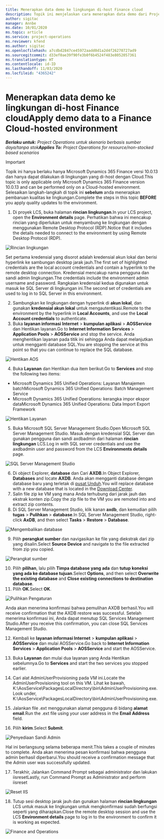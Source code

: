 ```yaml
---
title: Menerapkan data demo ke lingkungan di-host Finance cloud
description: Topik ini menjelaskan cara menerapkan data demo dari Project Operations ke lingkungan dihost Cloud Dynamics 365 Finance.
author: sigitac
manager: Annbe
ms.date: 10/01/2020
ms.topic: article
ms.service: project-operations
ms.reviewer: kfend
ms.author: sigitac
ms.openlocfilehash: a7cdbd2847ce45972aadd0d1a2d4f26270727ad9
ms.sourcegitcommit: d33ef0ae39f90fe3b0f6b4524f483e8052057361
ms.translationtype: HT
ms.contentlocale: id-ID
ms.lasthandoff: 11/03/2020
ms.locfileid: "4365242"
---
```

# <a name="apply-demo-data-to-a-finance-cloud-hosted-environment"></a><span data-ttu-id="249d0-103">Menerapkan data demo ke lingkungan di-host Finance cloud</span><span class="sxs-lookup"><span data-stu-id="249d0-103">Apply demo data to a Finance Cloud-hosted environment</span></span>

<span data-ttu-id="249d0-104">_**Berlaku untuk:** Project Operations untuk skenario berbasis sumber daya/tanpa stok_</span><span class="sxs-lookup"><span data-stu-id="249d0-104">_**Applies To:** Project Operations for resource/non-stocked based scenarios_</span></span>

> [!IMPORTANT]
> <span data-ttu-id="249d0-105">Topik ini hanya berlaku hanya Microsoft Dynamics 365 Finance versi 10.0.13 dan hanya dapat dilakukan di lingkungan yang di-host dengan Cloud.</span><span class="sxs-lookup"><span data-stu-id="249d0-105">This topic is only applicable only Microsoft Dynamics 365 Finance version 10.0.13 and can be performed only on a Cloud-hosted environment.</span></span> <span data-ttu-id="249d0-106">Selesaikan langkah-langkah di topik ini **sebelum** anda menerapkan pembaruan kualitas ke lingkungan.</span><span class="sxs-lookup"><span data-stu-id="249d0-106">Complete the steps in this topic **BEFORE** you apply quality updates to the environment.</span></span>

1. <span data-ttu-id="249d0-107">Di proyek LCS, buka halaman **rincian lingkungan**.</span><span class="sxs-lookup"><span data-stu-id="249d0-107">In your LCS project, open the **Environment details** page.</span></span> <span data-ttu-id="249d0-108">Perhatikan bahwa ini mencakup rincian yang diperlukan untuk menyambung ke lingkungan dengan menggunakan Remote Desktop Protocol (RDP).</span><span class="sxs-lookup"><span data-stu-id="249d0-108">Notice that it includes the details needed to connect to the environment by using Remote Desktop Protocol (RDP).</span></span>

![Rincian lingkungan ](./media/1EnvironmentDetails.png)

<span data-ttu-id="249d0-110">Set pertama kredensial yang disorot adalah kredensial akun lokal dan berisi hyperlink ke sambungan desktop jarak jauh.</span><span class="sxs-lookup"><span data-stu-id="249d0-110">The first set of highlighted credentials are the local account credentials and contain a hyperlink to the remote desktop connection.</span></span> <span data-ttu-id="249d0-111">Kredensial mencakup nama pengguna dan sandi admin lingkungan.</span><span class="sxs-lookup"><span data-stu-id="249d0-111">The credentials include the environment admin username and password.</span></span> <span data-ttu-id="249d0-112">Rangkaian kredensial kedua digunakan untuk masuk ke SQL Server di lingkungan ini.</span><span class="sxs-lookup"><span data-stu-id="249d0-112">The second set of credentials are used to log in to SQL Server in this environment.</span></span>

2. <span data-ttu-id="249d0-113">Sambungkan ke lingkungan dengan hyperlink di **akun lokal**, dan gunakan **kredensial akun lokal** untuk mengautentikasi.</span><span class="sxs-lookup"><span data-stu-id="249d0-113">Remote to the environment by the hyperlink in **Local Accounts**, and use the **Local Account credentials** to authenticate.</span></span>
3. <span data-ttu-id="249d0-114">Buka **layanan informasi Internet** > **kumpulan aplikasi** > **AOSService** dan Hentikan layanan.</span><span class="sxs-lookup"><span data-stu-id="249d0-114">Go to **Internet Information Services** > **Application Pools** > **AOSService** and stop the service.</span></span> <span data-ttu-id="249d0-115">Anda menghentikan layanan pada titik ini sehingga Anda dapat melanjutkan untuk mengganti database SQL.</span><span class="sxs-lookup"><span data-stu-id="249d0-115">You are stopping the service at this point so that you can continue to replace the SQL database.</span></span>

![Hentikan AOS](./media/2StopAOS.png)

4. <span data-ttu-id="249d0-117">Buka **Layanan** dan Hentikan dua item berikut:</span><span class="sxs-lookup"><span data-stu-id="249d0-117">Go to **Services** and stop the following two items:</span></span>

- <span data-ttu-id="249d0-118">Microsoft Dynamics 365 Unified Operations: Layanan Manajemen batch</span><span class="sxs-lookup"><span data-stu-id="249d0-118">Microsoft Dynamics 365 Unified Operations: Batch Management Service</span></span>
- <span data-ttu-id="249d0-119">Microsoft Dynamics 365 Unified Operations: kerangka impor ekspor data</span><span class="sxs-lookup"><span data-stu-id="249d0-119">Microsoft Dynamics 365 Unified Operations: Data Import Export Framework</span></span>

![Hentikan Layanan](./media/3StopServices.png)

5. <span data-ttu-id="249d0-121">Buka Microsoft SQL Server Management Studio.</span><span class="sxs-lookup"><span data-stu-id="249d0-121">Open Microsoft SQL Server Management Studio.</span></span> <span data-ttu-id="249d0-122">Masuk dengan kredensial SQL Server dan gunakan pengguna dan sandi axdbadmin dari halaman **rincian lingkungan** LCS.</span><span class="sxs-lookup"><span data-stu-id="249d0-122">Log in with SQL server credentials and use the axdbadmin user and password from the LCS **Environments details** page.</span></span>

![SQL Server Management Studio](./media/4SSMS.png)

6. <span data-ttu-id="249d0-124">Di object Explorer, **database** dan Cari **AXDB**.</span><span class="sxs-lookup"><span data-stu-id="249d0-124">In Object Explorer, **Databases** and locate **AXDB**.</span></span> <span data-ttu-id="249d0-125">Anda akan mengganti database dengan database baru yang terletak di [pusat Unduh](https://download.microsoft.com/download/1/a/3/1a314bd2-b082-4a87-abdc-1ba26c92b63d/ProjOpsDemoDataFOGARelease.zip).</span><span class="sxs-lookup"><span data-stu-id="249d0-125">You will replace database with a new database that is located in the [Download Center](https://download.microsoft.com/download/1/a/3/1a314bd2-b082-4a87-abdc-1ba26c92b63d/ProjOpsDemoDataFOGARelease.zip).</span></span> 
7. <span data-ttu-id="249d0-126">Salin file zip ke VM yang mana Anda terhubung dari jarak jauh dan ekstrak konten zip.</span><span class="sxs-lookup"><span data-stu-id="249d0-126">Copy the zip file to the VM you are remoted into and extract zip contents.</span></span>
8. <span data-ttu-id="249d0-127">Di SQL Server Management Studio, klik kanan **axdb**, dan kemudian pilih **tugas** > **Pulihkan** > **database**.</span><span class="sxs-lookup"><span data-stu-id="249d0-127">In SQL Server Management Studio, right-click **AxDB**, and then select **Tasks** > **Restore** > **Database**.</span></span>

![Mengembalikan database](./media/5RestoreDatabase.png)

9. <span data-ttu-id="249d0-129">Pilih **perangkat sumber** dan navigasikan ke file yang diekstrak dari zip yang disalin.</span><span class="sxs-lookup"><span data-stu-id="249d0-129">Select **Source Device** and navigate to the file extracted from zip you copied.</span></span>

![Perangkat sumber](./media/6SourceDevice.png)

10. <span data-ttu-id="249d0-131">Pilih **pilihan**, lalu pilih **Timpa database yang ada** dan **tutup koneksi yang ada ke database tujuan**.</span><span class="sxs-lookup"><span data-stu-id="249d0-131">Select **Options**, and then select **Overwrite the existing database** and **Close existing connections to destination database**.</span></span> 
11. <span data-ttu-id="249d0-132">Pilih **OK**.</span><span class="sxs-lookup"><span data-stu-id="249d0-132">Select **OK**.</span></span>

![Pulihkan Pengaturan](./media/7RestoreSetting.png)

<span data-ttu-id="249d0-134">Anda akan menerima konfirmasi bahwa pemulihan AXDB berhasil.</span><span class="sxs-lookup"><span data-stu-id="249d0-134">You will receive confirmation that the AXDB restore was successful.</span></span> <span data-ttu-id="249d0-135">Setelah menerima konfirmasi ini, Anda dapat menutup SQL Services Management Studio.</span><span class="sxs-lookup"><span data-stu-id="249d0-135">After you receive this confirmation, you can close SQL Services Management Studio.</span></span>

12. <span data-ttu-id="249d0-136">Kembali ke **layanan informasi Internet** > **kumpulan aplikasi** > **AOSService** dan mulai AOSService.</span><span class="sxs-lookup"><span data-stu-id="249d0-136">Go back to **Internet Information Services** > **Application Pools** > **AOSService** and start the AOSService.</span></span>
13. <span data-ttu-id="249d0-137">Buka **Layanan** dan mulai dua layanan yang Anda Hentikan sebelumnya.</span><span class="sxs-lookup"><span data-stu-id="249d0-137">Go to **Services** and start the two services you stopped earlier.</span></span>

14. <span data-ttu-id="249d0-138">Cari alat AdminUserProvisioning pada VM ini.</span><span class="sxs-lookup"><span data-stu-id="249d0-138">Locate the AdminUserProvisioning tool on this VM.</span></span> <span data-ttu-id="249d0-139">Lihat ke bawah, K:\AosService\PackagesLocalDirectory\bin\AdminUserProvisioning.exe.</span><span class="sxs-lookup"><span data-stu-id="249d0-139">Look under, K:\AosService\PackagesLocalDirectory\bin\AdminUserProvisioning.exe.</span></span>
15. <span data-ttu-id="249d0-140">Jalankan file .ext menggunakan alamat pengguna di bidang **alamat email**.</span><span class="sxs-lookup"><span data-stu-id="249d0-140">Run the .ext file using your user address in the **Email Address** field.</span></span> 
16. <span data-ttu-id="249d0-141">Pilih **kirim**.</span><span class="sxs-lookup"><span data-stu-id="249d0-141">Select **Submit**.</span></span>

![Penyediaan Sandi Admin](./media/8AdminUserProvisioning.png)

<span data-ttu-id="249d0-143">Hal ini berlangsung selama beberapa menit.</span><span class="sxs-lookup"><span data-stu-id="249d0-143">This takes a couple of minutes to complete.</span></span> <span data-ttu-id="249d0-144">Anda akan menerima pesan konfirmasi bahwa pengguna admin berhasil diperbarui.</span><span class="sxs-lookup"><span data-stu-id="249d0-144">You should receive a confirmation message that the Admin user was successfully updated.</span></span>

17. <span data-ttu-id="249d0-145">Terakhir, Jalankan Command Prompt sebagai administrator dan lakukan iisreset</span><span class="sxs-lookup"><span data-stu-id="249d0-145">Lastly, run Command Prompt as Administrator and perform iisreset</span></span>

![Reset IIS](./media/9IISReset.png)

18. <span data-ttu-id="249d0-147">Tutup sesi desktop jarak jauh dan gunakan halaman **rincian lingkungan** LCS untuk masuk ke lingkungan untuk mengkonfirmasi sudah berfungsi seperti yang diharapkan.</span><span class="sxs-lookup"><span data-stu-id="249d0-147">Close the remote desktop session and use the LCS **Environment details** page to log in to the environment to confirm it is working as expected.</span></span>

![Finance and Operations](./media/10FinanceAndOperations.png)
